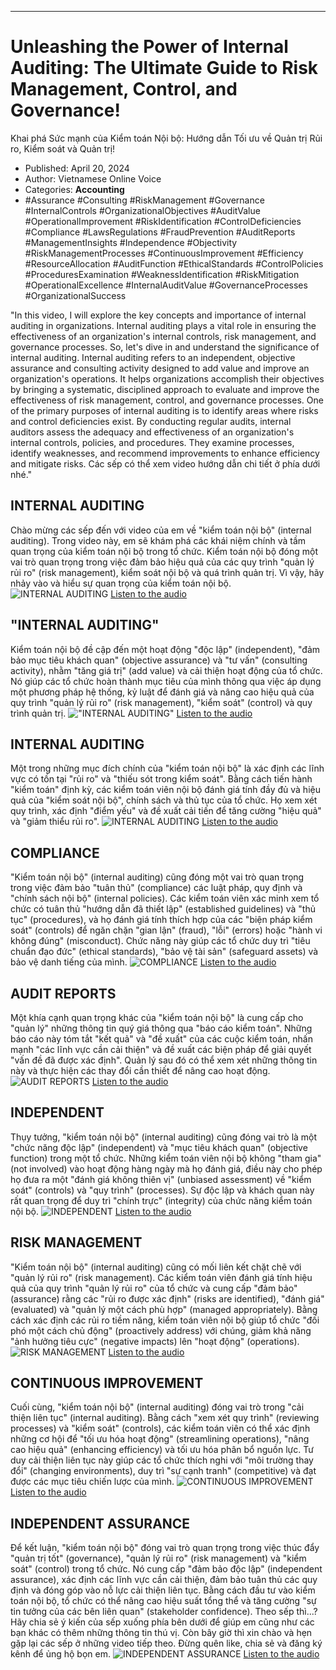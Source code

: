 
---

# Unleashing the Power of Internal Auditing: The Ultimate Guide to Risk Management, Control, and Governance!
Khai phá Sức mạnh của Kiểm toán Nội bộ: Hướng dẫn Tối ưu về Quản trị Rủi ro, Kiểm soát và Quản trị!

- Published: April 20, 2024
- Author: Vietnamese Online Voice
- Categories: **Accounting**
- #Assurance #Consulting #RiskManagement #Governance #InternalControls #OrganizationalObjectives #AuditValue #OperationalImprovement #RiskIdentification #ControlDeficiencies #Compliance #LawsRegulations #FraudPrevention #AuditReports #ManagementInsights #Independence #Objectivity #RiskManagementProcesses #ContinuousImprovement #Efficiency #ResourceAllocation #AuditFunction #EthicalStandards #ControlPolicies #ProceduresExamination #WeaknessIdentification #RiskMitigation #OperationalExcellence #InternalAuditValue #GovernanceProcesses #OrganizationalSuccess

"In this video, I will explore the key concepts and importance of internal auditing in organizations. Internal auditing plays a vital role in ensuring the effectiveness of an organization's internal controls, risk management, and governance processes. So, let's dive in and understand the significance of internal auditing. Internal auditing refers to an independent, objective assurance and consulting activity designed to add value and improve an organization's operations. It helps organizations accomplish their objectives by bringing a systematic, disciplined approach to evaluate and improve the effectiveness of risk management, control, and governance processes. One of the primary purposes of internal auditing is to identify areas where risks and control deficiencies exist. By conducting regular audits, internal auditors assess the adequacy and effectiveness of an organization's internal controls, policies, and procedures. They examine processes, identify weaknesses, and recommend improvements to enhance efficiency and mitigate risks. Các sếp có thể xem video hướng dẫn chi tiết ở phía dưới nhé."


## INTERNAL AUDITING

Chào mừng các sếp đến với video của em về "kiểm toán nội bộ" (internal auditing). Trong video này, em sẽ khám phá các khái niệm chính và tầm quan trọng của kiểm toán nội bộ trong tổ chức. Kiểm toán nội bộ đóng một vai trò quan trọng trong việc đảm bảo hiệu quả của các quy trình "quản lý rủi ro" (risk management), kiểm soát nội bộ và quá trình quản trị. Vì vậy, hãy nhảy vào và hiểu sự quan trọng của kiểm toán nội bộ.
![INTERNAL AUDITING](https://http-archiver-apis-production-80.schnworks.com/storage/images/transitions/2024-04-20/transition--55827444061-Montserrat-Thin-283593.jpg)
[Listen to the audio](https://http-archiver-apis-production-80.schnworks.com/storage/audio/file-41665872608.mp3)



## "INTERNAL AUDITING"

Kiểm toán nội bộ đề cập đến một hoạt động "độc lập" (independent), "đảm bảo mục tiêu khách quan" (objective assurance) và "tư vấn" (consulting activity), nhằm "tăng giá trị" (add value) và cải thiện hoạt động của tổ chức. Nó giúp các tổ chức hoàn thành mục tiêu của mình thông qua việc áp dụng một phương pháp hệ thống, kỷ luật để đánh giá và nâng cao hiệu quả của quy trình "quản lý rủi ro" (risk management), "kiểm soát" (control) và quy trình quản trị.
!["INTERNAL AUDITING"](https://http-archiver-apis-production-80.schnworks.com/storage/images/transitions/2024-04-20/transition--23009503199-Montserrat-ExtraBold-004895.jpg)
[Listen to the audio](https://http-archiver-apis-production-80.schnworks.com/storage/audio/file-5791713501.mp3)



## INTERNAL AUDITING

Một trong những mục đích chính của "kiểm toán nội bộ" là xác định các lĩnh vực có tồn tại "rủi ro" và "thiếu sót trong kiểm soát". Bằng cách tiến hành "kiểm toán" định kỳ, các kiểm toán viên nội bộ đánh giá tính đầy đủ và hiệu quả của "kiểm soát nội bộ", chính sách và thủ tục của tổ chức. Họ xem xét quy trình, xác định "điểm yếu" và đề xuất cải tiến để tăng cường "hiệu quả" và "giảm thiểu rủi ro".
![INTERNAL AUDITING](https://http-archiver-apis-production-80.schnworks.com/storage/images/transitions/2024-04-20/transition-40814832334-Montserrat-Bold-9C27B0.jpg)
[Listen to the audio](https://http-archiver-apis-production-80.schnworks.com/storage/audio/file-13982408814.mp3)



## COMPLIANCE

"Kiểm toán nội bộ" (internal auditing) cũng đóng một vai trò quan trọng trong việc đảm bảo "tuân thủ" (compliance) các luật pháp, quy định và "chính sách nội bộ" (internal policies). Các kiểm toán viên xác minh xem tổ chức có tuân thủ "hướng dẫn đã thiết lập" (established guidelines) và "thủ tục" (procedures), và họ đánh giá tính thích hợp của các "biện pháp kiểm soát" (controls) để ngăn chặn "gian lận" (fraud), "lỗi" (errors) hoặc "hành vi không đúng" (misconduct). Chức năng này giúp các tổ chức duy trì "tiêu chuẩn đạo đức" (ethical standards), "bảo vệ tài sản" (safeguard assets) và bảo vệ danh tiếng của mình.
![COMPLIANCE](https://http-archiver-apis-production-80.schnworks.com/storage/images/transitions/2024-04-20/transition-29978198642-Montserrat-Regular-9C27B0.jpg)
[Listen to the audio](https://http-archiver-apis-production-80.schnworks.com/storage/audio/file-18983642010.mp3)



## AUDIT REPORTS

Một khía cạnh quan trọng khác của "kiểm toán nội bộ" là cung cấp cho "quản lý" những thông tin quý giá thông qua "báo cáo kiểm toán". Những báo cáo này tóm tắt "kết quả" và "đề xuất" của các cuộc kiểm toán, nhấn mạnh "các lĩnh vực cần cải thiện" và đề xuất các biện pháp để giải quyết "vấn đề đã được xác định". Quản lý sau đó có thể xem xét những thông tin này và thực hiện các thay đổi cần thiết để nâng cao hoạt động.
![AUDIT REPORTS](https://http-archiver-apis-production-80.schnworks.com/storage/images/transitions/2024-04-20/transition--11768469108-Montserrat-Regular-004895.jpg)
[Listen to the audio](https://http-archiver-apis-production-80.schnworks.com/storage/audio/file-14645954893.mp3)



## INDEPENDENT

Thụy tưởng, "kiểm toán nội bộ" (internal auditing) cũng đóng vai trò là một "chức năng độc lập" (independent) và "mục tiêu khách quan" (objective function) trong một tổ chức. Những kiểm toán viên nội bộ không "tham gia" (not involved) vào hoạt động hàng ngày mà họ đánh giá, điều này cho phép họ đưa ra một "đánh giá không thiên vị" (unbiased assessment) về "kiểm soát" (controls) và "quy trình" (processes). Sự độc lập và khách quan này rất quan trọng để duy trì "chính trực" (integrity) của chức năng kiểm toán nội bộ.
![INDEPENDENT](https://http-archiver-apis-production-80.schnworks.com/storage/images/transitions/2024-04-20/transition--2509303088-Montserrat-Bold-4A148C.jpg)
[Listen to the audio](https://http-archiver-apis-production-80.schnworks.com/storage/audio/file-33116007523.mp3)



## RISK MANAGEMENT

"Kiểm toán nội bộ" (internal auditing) cũng có mối liên kết chặt chẽ với "quản lý rủi ro" (risk management). Các kiểm toán viên đánh giá tính hiệu quả của quy trình "quản lý rủi ro" của tổ chức và cung cấp "đảm bảo" (assurance) rằng các "rủi ro được xác định" (risks are identified), "đánh giá" (evaluated) và "quản lý một cách phù hợp" (managed appropriately). Bằng cách xác định các rủi ro tiềm năng, kiểm toán viên nội bộ giúp tổ chức "đối phó một cách chủ động" (proactively address) với chúng, giảm khả năng "ảnh hưởng tiêu cực" (negative impacts) lên "hoạt động" (operations).
![RISK MANAGEMENT](https://http-archiver-apis-production-80.schnworks.com/storage/images/transitions/2024-04-20/transition--12596516591-Montserrat-ExtraBold-9C27B0.jpg)
[Listen to the audio](https://http-archiver-apis-production-80.schnworks.com/storage/audio/file-16297346572.mp3)



## CONTINUOUS IMPROVEMENT

Cuối cùng, "kiểm toán nội bộ" (internal auditing) đóng vai trò trong "cải thiện liên tục" (internal auditing). Bằng cách "xem xét quy trình" (reviewing processes) và "kiểm soát" (controls), các kiểm toán viên có thể xác định những cơ hội để "tối ưu hóa hoạt động" (streamlining operations), "nâng cao hiệu quả" (enhancing efficiency) và tối ưu hóa phân bổ nguồn lực. Tư duy cải thiện liên tục này giúp các tổ chức thích nghi với "môi trường thay đổi" (changing environments), duy trì "sự cạnh tranh" (competitive) và đạt được các mục tiêu chiến lược của mình.
![CONTINUOUS IMPROVEMENT](https://http-archiver-apis-production-80.schnworks.com/storage/images/transitions/2024-04-20/transition--10759731841-Montserrat-SemiBold-9C27B0.jpg)
[Listen to the audio](https://http-archiver-apis-production-80.schnworks.com/storage/audio/file-35360024976.mp3)



## INDEPENDENT ASSURANCE

Để kết luận, "kiểm toán nội bộ" đóng vai trò quan trọng trong việc thúc đẩy "quản trị tốt" (governance), "quản lý rủi ro" (risk management) và "kiểm soát" (control) trong tổ chức. Nó cung cấp "đảm bảo độc lập" (independent assurance), xác định các lĩnh vực cần cải thiện, đảm bảo tuân thủ các quy định và đóng góp vào nỗ lực cải thiện liên tục. Bằng cách đầu tư vào kiểm toán nội bộ, tổ chức có thể nâng cao hiệu suất tổng thể và tăng cường "sự tin tưởng của các bên liên quan" (stakeholder confidence). Theo sếp thì...?
Hãy chia sẻ ý kiến của sếp xuống phía bên dưới để giúp em cũng như các bạn khác có thêm những thông tin thú vị. Còn bây giờ thì xin chào và hẹn gặp lại các sếp ở những video tiếp theo. Đừng quên like, chia sẻ và đăng ký kênh để ủng hộ bọn em.
![INDEPENDENT ASSURANCE](https://http-archiver-apis-production-80.schnworks.com/storage/images/transitions/2024-04-20/transition-21135048244-Montserrat-Medium-004895.jpg)
[Listen to the audio](https://http-archiver-apis-production-80.schnworks.com/storage/audio/file-11820784115.mp3)

